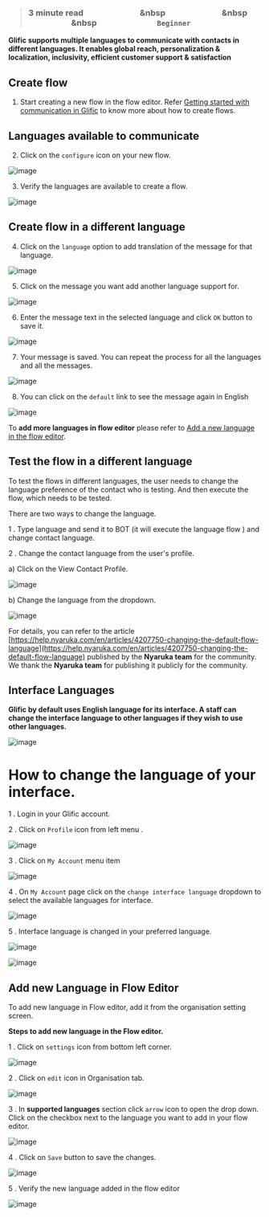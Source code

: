 > ### **3 minute read &nbsp; &nbsp; &nbsp; &nbsp; &nbsp; &nbsp; &nbsp; &nbsp; &nbsp; &nbsp; &nbsp; &nbsp; &nbsp; &nbsp; &nbsp &nbsp; &nbsp; &nbsp; &nbsp; &nbsp; &nbsp; &nbsp; &nbsp; &nbsp; &nbsp; &nbsp; &nbsp; &nbsp; &nbsp; &nbsp &nbsp; &nbsp; &nbsp; &nbsp; &nbsp; &nbsp; &nbsp; &nbsp; &nbsp; &nbsp; &nbsp; &nbsp; &nbsp; &nbsp; &nbsp &nbsp; &nbsp; &nbsp; &nbsp; &nbsp; &nbsp; &nbsp; &nbsp; &nbsp; &nbsp; &nbsp; &nbsp; &nbsp; &nbsp; &nbsp; `Beginner`**

**Glific supports multiple languages to communicate with contacts in different languages. It enables global reach, personalization & localization, inclusivity, efficient customer support & satisfaction**

## Create flow

1. Start creating a new flow in the flow editor. Refer [Getting started with communication in Glific](https://glific.github.io/docs/docs/Product%20Features/Others/Getting%20Started%20with%20Glific) to know more about how to create flows.



##  Languages available to communicate



2. Click on the `configure` icon on your new flow.

![image](https://user-images.githubusercontent.com/32592458/219550043-4bbc700a-4095-4d3a-8672-4cd70ddef5b6.png)



3. Verify the languages are available to create a flow.

![image](https://user-images.githubusercontent.com/32592458/219550052-24e9ea6a-5258-40bc-9596-74167e5fcd97.png)



## Create flow in a different language



4. Click on the `language`  option to add translation of the message for that language.

![image](https://user-images.githubusercontent.com/32592458/219550066-4818d419-c2e2-4844-8dd1-fa865ba66204.png)



5. Click on the message you want add another language support for.

![image](https://user-images.githubusercontent.com/32592458/219550085-0d76ff39-00cb-4cad-9653-d8d74eed8ed2.png)



6. Enter the message text in the selected language and click  `OK` button to save it.

![image](https://user-images.githubusercontent.com/32592458/219550105-a2bd5ed4-4841-41f8-b012-101b5b58a788.png)



7. Your message is saved. You can repeat the process for all the languages and all the messages.

![image](https://user-images.githubusercontent.com/32592458/219550126-16ddc58b-0933-4136-9be1-80ca235263b8.png)



8. You can  click on the `default`  link to see the message again in English

![image](https://user-images.githubusercontent.com/32592458/219550135-e284c74b-dd95-48de-910f-808b821c535d.png)



To **add more languages in flow editor** please refer to [Add a new language in the flow editor](https://glific.github.io/docs/docs/Product%20Features/Others/Languages/#add-new-language-in-flow-editor).

## Test the flow in a different language

To test the flows in different languages, the user needs to change the language preference of the contact who is testing. And then execute the flow, which needs to be tested.

There are two ways to change the language.

1 . Type language and send it to BOT (it will execute the language flow ) and change contact language.

2 .  Change the contact language from the user&#39;s profile.

a) Click on the View Contact Profile.



![image](https://user-images.githubusercontent.com/32592458/219550149-abf1a471-5ae8-4f41-ba83-bde1eb9e7b0f.png)

b) Change the language from the dropdown.



![image](https://user-images.githubusercontent.com/32592458/219550164-f3547323-b8c7-42fc-9a59-8dcb41f23108.png)



For details, you can refer to the article [https://help.nyaruka.com/en/articles/4207750-changing-the-default-flow-language](https://help.nyaruka.com/en/articles/4207750-changing-the-default-flow-language) published by the **Nyaruka team** for the community. We thank the **Nyaruka team** for publishing it publicly for the community.


## Interface Languages

**Glific by default uses English language for its interface. A staff can change the interface language to other languages if they wish to use other languages.**

![image](https://user-images.githubusercontent.com/32592458/212647406-73ed23e6-97c4-447a-9492-fb203b4dc7db.png)

# How to change the language of your interface.

1 . Login in your Glific account.

2 . Click on `Profile` icon from left menu .



![image](https://user-images.githubusercontent.com/32592458/212647440-693c0aaf-5f1b-41b3-8138-8deef77114c4.png)

3 . Click on `My Account` menu item

![image](https://user-images.githubusercontent.com/32592458/212647469-803e7d2e-e459-454f-aa98-6186b16a8463.png)

4 . On `My Account` page click on the `change interface language` dropdown to select the available languages  for interface.

![image](https://user-images.githubusercontent.com/32592458/212647717-25b3ea6c-24a4-425c-b776-bd7b74d96f30.png)



5 .  Interface language is changed in your preferred language.

![image](https://user-images.githubusercontent.com/32592458/212647739-f778b1ea-165b-4305-9ec9-361eab767d3e.png)

![image](https://user-images.githubusercontent.com/32592458/212647749-5c4ffef9-ae87-4743-9d5c-228310a4097f.png)


## Add new Language in Flow Editor

To add new language in Flow editor, add it from the organisation setting screen.

**Steps to add new language in the Flow editor.**

1 .  Click on `settings` icon from bottom left corner.

![image](https://user-images.githubusercontent.com/32592458/220825838-1be482a7-cfa4-4e3c-b4f2-e2d91a8810f5.png)



2 . Click on `edit` icon in Organisation tab.

![image](https://user-images.githubusercontent.com/32592458/220825848-1c8393c9-1d0a-486e-9701-bad491abea38.png)



3 .  In **supported languages** section click `arrow` icon to open the drop down. Click on the checkbox next to the language you want to add in your flow editor.

![image](https://user-images.githubusercontent.com/32592458/220825859-06fb37b4-b73f-4390-ba1d-68d92f598abb.png)



4 .  Click on `Save` button to save the changes.

![image](https://user-images.githubusercontent.com/32592458/220825865-7a274b1c-c0a4-4eae-8c81-0abc239ef8c7.png)

5 . Verify the new language added in the flow editor

![image](https://user-images.githubusercontent.com/32592458/220825879-aad7658e-ee1c-4332-a563-9d33e867f68f.png)
